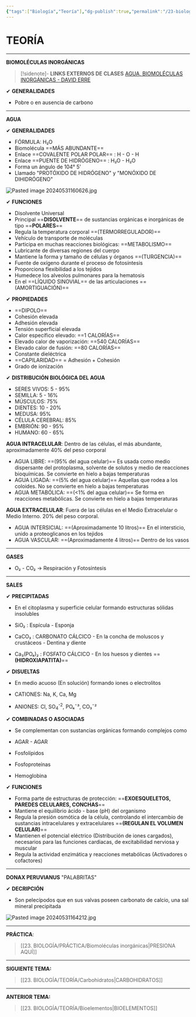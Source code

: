 ```yaml
---
{"tags":["Biología","Teoría"],"dg-publish":true,"permalink":"/23-biologia/teoria/biomoleculas-inorganicas/","dgPassFrontmatter":true}
---
```


# TEORÍA
---
**BIOMOLÉCULAS INORGÁNICAS**

>[!sidenote]- **LINKS EXTERNOS DE CLASES** 
>[AGUA, BIOMOLÉCULAS INORGÁNICAS - DAVID ERRE](https://youtu.be/OqIhYmEHzIY?si=BdSjWGZ-8mEEGSG7)

✔ **GENERALIDADES**
- Pobre o en ausencia de carbono

---
**AGUA**

✔ **GENERALIDADES**
- FÓRMULA: H₂O
- Biomolécula ==MÁS ABUNDANTE==
- Enlace ==COVALENTE POLAR POLAR== : H - O - H
- Enlace ==PUENTE DE HIDRÓGENO== : H₂O - H₂O
- Forma un ángulo de 104° 5'
- Llamado "PROTÓXIDO DE HIDRÓGENO" y "MONÓXIDO DE DIHIDRÓGENO"

![Pasted image 20240531160626.jpg](/img/user/1.%20ELEMENTOS%20GR%C3%81FICOS/Pasted%20image%2020240531160626.jpg)

✔ **FUNCIONES**
- Disolvente Universal
- Principal ==**DISOLVENTE**== de sustancias orgánicas e inorgánicas de tipo ==**POLARES**==
- Regula la temperatura corporal ==(TERMORREGULADOR)==
- Vehículo de transporte de moléculas
- Participa en muchas reacciones biológicas: ==METABOLISMO==
- Lubricante de diversas regiones del cuerpo
- Mantiene la forma y tamaño de células y órganos ==(TURGENCIA)==
- Fuente de oxígeno durante el proceso de fotosíntesis
- Proporciona flexibilidad a los tejidos
- Humedece los alveolos pulmonares para la hematosis
- En el ==LÍQUIDO SINOVIAL== de las articulaciones ==(AMORTIGUACIÓN)==

✔ **PROPIEDADES**
- ==DIPOLO== 
- Cohesión elevada
- Adhesión elevada
- Tensión superficial elevada
- Calor específico elevado: ==1 CALORÍAS==
- Elevado calor de vaporización: ==540 CALORÍAS==
- Elevado calor de fusión: ==80 CALORÍAS==
- Constante dieléctrica
- ==CAPILARIDAD== = Adhesión + Cohesión
- Grado de ionización

✔ **DISTRIBUCIÓN BIOLÓGICA DEL AGUA**
- SERES VIVOS: 5 - 95%
- SEMILLA: 5 - 16%
- MÚSCULOS: 75%
- DIENTES: 10 - 20%
- MEDUSA: 95%
- CÉLULA CEREBRAL: 85%
- EMBRIÓN: 90 - 95%
- HUMANO: 60 - 65%

**AGUA INTRACELULAR**: Dentro de las células, el más abundante, aproximadamente 40% del peso corporal
- AGUA LIBRE: ==(95% del agua celular)== Es usada como medio dispersante del protoplasma, solvente de solutos y medio  de reacciones bioquímicas. Se convierte en hielo a bajas temperaturas
- AGUA LIGADA: ==(5% del agua celular)== Aquellas que rodea a los coloides. No se convierte en hielo a bajas temperaturas
- AGUA METABÓLICA: ==(<1% del agua celular)== Se forma en reacciones metabólicas. Se convierte en hielo a bajas temperaturas

**AGUA EXTRACELULAR**: Fuera de las células en el Medio Extracelular o Medio Interno. 20% del peso corporal.
- AGUA INTERSICIAL: ==(Aproximadamente 10 litros)== En el intersticio, unido a proteoglicanos en los tejidos
- AGUA VASCULAR: ==(Aproximadamente 4 litros)== Dentro de los vasos

---
**GASES**
- O₂ - CO₂ → Respiración y Fotosíntesis

---
**SALES**

✔ **PRECIPITADAS**
- En el citoplasma y superficie celular formando estructuras sólidas insolubles

- SiO₂ : Espícula - Esponja
- CaCO₃ : CARBONATO CÁLCICO - En la concha de moluscos y crustáceos - Dentina y diente
- Ca₃(PO₄)₂ : FOSFATO CÁLCICO - En los huesos y dientes ==**(HIDROXIAPATITA)**==

✔ **DISUELTAS**
- En medio acuoso (En solución) formando iones o electrolitos

- CATIONES: Na, K, Ca, Mg
- ANIONES: Cl, SO<sub>4</sub><sup>-2</sup>, PO₄¯³, CO₃¯²

✔ **COMBINADAS O ASOCIADAS**
- Se complementan con sustancias orgánicas formando complejos como 

- AGAR - AGAR
- Fosfolípidos
- Fosfoproteínas
- Hemoglobina

✔ **FUNCIONES**
- Forma parte de estructuras de protección: ==**EXOESQUELETOS, PAREDES CELULARES, CONCHAS**==
- Mantiene el equilibrio ácido - base (pH) del organismo
- Regula la presión osmótica de la célula, controlando el intercambio de sustancias intracelulares y extracelulares ==**(REGULAN EL VOLUMEN CELULAR)**==
- Mantienen el potencial eléctrico (Distribución de iones cargados), necesarios para las funciones cardiacas, de excitabilidad nerviosa y muscular
- Regula la actividad enzimática y reacciones metabólicas (Activadores o cofactores)

---
**DONAX PERUVIANUS**
"PALABRITAS"

✔ **DECRIPCIÓN**
- Son pelecípodos que en sus valvas poseen carbonato de calcio, una sal mineral precipitada

![Pasted image 20240531164212.jpg](/img/user/1.%20ELEMENTOS%20GR%C3%81FICOS/Pasted%20image%2020240531164212.jpg)

---
**PRÁCTICA**:
>[[23. BIOLOGÍA/PRÁCTICA/Biomoléculas inorgánicas\|PRESIONA AQUÍ]]

---
**SIGUIENTE TEMA:** 
>[[23. BIOLOGÍA/TEORÍA/Carbohidratos\|CARBOHIDRATOS]]

---
**ANTERIOR TEMA:**
>[[23. BIOLOGÍA/TEORÍA/Bioelementos\|BIOELEMENTOS]]

